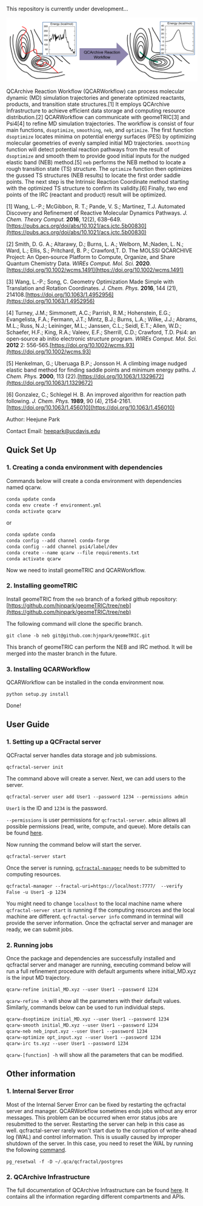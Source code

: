 This repository is currently under development...

<img src="images/QCARW.png" width = "700">

QCArchive Reaction Workflow (QCARWorkflow) can process molecular dynamic (MD) simulation trajectories and generate optimized reactants, products, and transition state structures.[1] It employs QCArchive Infrastructure to achieve efficient data storage and computing resource distribution.[2] QCARWorkflow can communicate with geomeTRIC[3] and Psi4[4] to refine MD simulation trajectories. The workflow is consist of four main functions, `dsoptimize`, `smoothing`, `neb`, and `optimize`. The first function `dsoptimize` locates minima on potential energy surfaces (PES) by optimizing molecular geometries of evenly sampled initial MD trajectories. `smoothing` function will detect potential reaction pathways from the result of `dsoptimize` and smooth them to provide good initial inputs for the nudged elastic band (NEB) method.[5] `neb` performs the NEB method to locate a rough transition state (TS) structure. The `optimize` function then optimizes the gussed TS structures (NEB results) to locate the first order saddle points. The next step is the Intrinsic Reaction Coordinate method starting with the optimized TS structure to confirm its validity.[6] Finally, two end points of the IRC (reactant and product) result will be optimized.    

[1] Wang, L.-P.; McGibbon, R. T.; Pande, V. S.; Martinez, T.J. Automated Discovery and Refinement of Reactive Molecular Dynamics Pathways. *J. Chem. Theory Comput.* **2016**, 12(2), 638–649.[https://pubs.acs.org/doi/abs/10.1021/acs.jctc.5b00830](https://pubs.acs.org/doi/abs/10.1021/acs.jctc.5b00830) 

[2] Smith, D. G. A.; Altarawy, D.; Burns, L. A.; Welborn, M.;Naden, L. N.; Ward, L.; Ellis, S.; Pritchard, B. P.; Crawford,T. D. The MOLSSI QCARCHIVE Project: An Open‐source Platform to Compute, Organize, and Share Quantum Chemistry Data. *WIREs Comput. Mol. Sci.* **2020**.[https://doi.org/10.1002/wcms.1491](https://doi.org/10.1002/wcms.1491)   

[3] Wang, L.-P.; Song, C. Geometry Optimization Made Simple with Translation and Rotation Coordinates. *J. Chem. Phys.* **2016**, 144 (21), 214108.[https://doi.org/10.1063/1.4952956](https://doi.org/10.1063/1.4952956)  

[4] Turney, J.M.; Simmonett, A.C.; Parrish, R.M.; Hohenstein, E.G.; Evangelista, F.A.; Fermann, J.T.; Mintz, B.J.; Burns, L.A.; Wilke, J.J.; Abrams, M.L.; Russ, N.J.; Leininger, M.L.; Janssen, C.L.; Seidl, E.T.; Allen, W.D.; Schaefer, H.F.; King, R.A.; Valeev, E.F.; Sherrill, C.D.; Crawford, T.D. Psi4: an open‐source ab initio electronic structure program. *WIREs Comput. Mol. Sci.* **2012** 2: 556-565.[https://doi.org/10.1002/wcms.93](https://doi.org/10.1002/wcms.93)

[5] Henkelman, G.; Uberuaga B.P.; Jonsson H. A climbing image nudged elastic band method for finding saddle points and minimum energy paths. *J. Chem. Phys.* **2000**, 113 (22).[https://doi.org/10.1063/1.1329672](https://doi.org/10.1063/1.1329672)

[6] Gonzalez, C.; Schlegel H. B. An improved algorithm for reaction path following. *J. Chem. Phys.* **1989**, 90 (4), 2154-2161.[https://doi.org/10.1063/1.456010](https://doi.org/10.1063/1.456010) 

Author: Heejune Park

Contact Email: heepark@ucdavis.edu

## Quick Set Up
### 1. Creating a conda environment with dependencies

Commands below will create a conda environment with dependencies named qcarw.
 ```shell
conda update conda
conda env create -f environment.yml
conda activate qcarw
```
or
```shell
conda update conda
conda config --add channel conda-forge
conda config --add channel psi4/label/dev
conda create --name qcarw --file requirements.txt
conda activate qcarw
```
Now we need to install geomeTRIC and QCARWorkflow.

### 2. Installing geomeTRIC

Install geomeTRIC from the `neb` branch of a forked github repository:
[https://github.com/hjnpark/geomeTRIC/tree/neb](https://github.com/hjnpark/geomeTRIC/tree/neb)

The following command will clone the specific branch.
```shell
git clone -b neb git@github.com:hjnpark/geomeTRIC.git
```
This branch of geomeTRIC can perform the NEB and IRC method.
It will be merged into the master branch in the future.

### 3. Installing QCARWorkflow

QCARWorkflow can be installed in the conda environment now.
```shell
python setup.py install
```
Done!

## User Guide
### 1. Setting up a QCFractal server 

QCFractal server handles data storage and job submissions.
```shell
qcfractal-server init
```
The command above will create a server. Next, we can add users to the server. 
```shell
qcfractal-server user add User1 --password 1234 --permissions admin
``` 
`User1` is the ID and `1234` is the password.

`--permissions` is user permissions for `qcfractal-server`. `admin` allows all possible permissions (read, write, compute, and queue).
More details can be found [here](http://docs.qcarchive.molssi.org/projects/QCFractal/en/stable/server_user.html). 

Now running the command below will start the server.
```shell
qcfractal-server start
```

Once the server is running, [`qcfractal-manager`](http://docs.qcarchive.molssi.org/projects/QCFractal/en/stable/managers.html) needs to be submitted to computing resources. 

```shell
qcfractal-manager --fractal-uri=https://localhost:7777/  --verify False -u User1 -p 1234
```
You might need to change `localhost` to the local machine name where `qcfractal-server start` is running if the computing resources and the local machine are different. `qcfractal-server info` command in terminal will provide the server information.
Once the qcfractal server and manager are ready, we can submit jobs. 

### 2. Running jobs

Once the package and dependencies are successfully installed and qcfractal server and manager are running, executing command below will run a full refinement procedure with default arguments where initial_MD.xyz is the input MD trajectory.
```shell
qcarw-refine initial_MD.xyz --user User1 --password 1234
```
`qcarw-refine -h` will show all the parameters with their default values. Similarly, commands below can be used to run individual steps. 
```shell
qcarw-dsoptimize initial_MD.xyz --user User1 --password 1234
qcarw-smooth initial_MD.xyz --user User1 --password 1234
qcarw-neb neb_input.xyz --user User1 --password 1234
qcarw-optimize opt_input.xyz --user User1 --password 1234
qcarw-irc ts.xyz --user User1 --password 1234
```
`qcarw-[function] -h` will show all the parameters that can be modified.

## Other information
### 1. Internal Server Error

Most of the Internal Server Error can be fixed by restarting the qcfractal server and manager. QCARWorkflow sometimes ends jobs without any error messages. This problem can be occurred when error status jobs are resubmitted to the server. Restarting the server can help in this case as well. 
qcfractal-server rarely won't start due to the corruption of write-ahead log (WAL) and control information. This is usually caused by improper shutdown of the server. In this case, you need to reset the WAL by running the following [command](https://www.postgresql.org/docs/10/app-pgresetwal.html).
```shell
pg_resetwal -f -D ~/.qca/qcfractal/postgres
```

### 2. QCArchive Infrastructure

The full documentation of QCArchive Infrastructure can be found [here](http://docs.qcarchive.molssi.org/en/latest/). It contains all the information regarding different compartments and APIs. 

